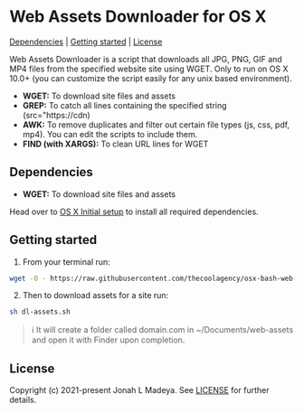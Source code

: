 # Web Assets Downloader for OS X

[Dependencies](#dependencies) |
[Getting started](#getting-started) |
[License](#license)

Web Assets Downloader is a script that downloads all JPG, PNG, GIF and MP4 files from the specified website site using WGET. Only to run on OS X 10.0+ (you can customize the script easily for any unix based environment).

* **WGET:** To download site files and assets
* **GREP:** To catch all lines containing the specified string (src=\"https://cdn)
* **AWK:** To remove duplicates and filter out certain file types (js, css, pdf, mp4). You can edit the scripts to include them.
* **FIND (with XARGS):** To clean URL lines for WGET

## Dependencies

* **WGET:** To download site files and assets

Head over to [OS X Initial setup](https://github.com/thecoolagency/os-x-initial-setup) to install all required dependencies.

## Getting started

1. From your terminal run:
``` sh
wget -O - https://raw.githubusercontent.com/thecoolagency/osx-bash-web-asset-downloader/main/install.sh | bash
```
2. Then to download assets for a site run:
``` sh
sh dl-assets.sh
```

>:information_source: It will create a folder called domain.com in ~/Documents/web-assets and open it with Finder upon completion.

## License

Copyright (c) 2021-present Jonah L Madeya. See [LICENSE](/LICENSE.md) for further details.
